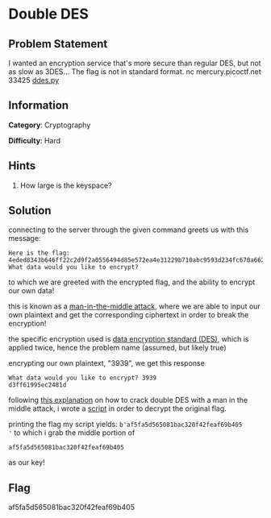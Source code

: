 # Double DES

## Problem Statement

I wanted an encryption service that's more secure than regular DES, but not as slow as 3DES... The flag is not in standard format. nc mercury.picoctf.net 33425 [ddes.py](./ddes.py)

## Information

**Category**: Cryptography

**Difficulty**: Hard

## Hints

1. How large is the keyspace?

## Solution

connecting to the server through the given command greets us with this message:
```
Here is the flag:
4eded8343b646ff22c2d9f2a0556494d85e572ea4e31229b710abc9593d234fc670a662bf135336a
What data would you like to encrypt? 
```
to which we are greeted with the encrypted flag, and the ability to encrypt our own data!

this is known as a [man-in-the-middle attack](https://en.wikipedia.org/wiki/Meet-in-the-middle_attack), where we are able to input our own plaintext and get the corresponding ciphertext in order to break the encryption!

the specific encryption used is [data encryption standard (DES)](https://en.wikipedia.org/wiki/Data_Encryption_Standard), which is applied twice, hence the problem name (assumed, but likely true)

encrypting our own plaintext, "3939", we get this response
```
What data would you like to encrypt? 3939
d3ff61995ec2481d
```

following [this explanation](https://security.stackexchange.com/questions/122624/how-does-the-meet-in-the-middle-attack-work-on-double-des) on how to crack double DES with a man in the middle attack, i wrote a [script](./solve.py) in order to decrypt the original flag.

printing the flag my script yields:
`b'af5fa5d565081bac320f42feaf69b405        '`
to which i grab the middle portion of 
```
af5fa5d565081bac320f42feaf69b405
```
as our key!

## Flag

af5fa5d565081bac320f42feaf69b405
